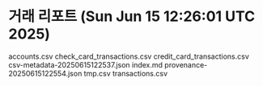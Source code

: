 # 거래 리포트 (Sun Jun 15 12:26:01 UTC 2025)
accounts.csv
check_card_transactions.csv
credit_card_transactions.csv
csv-metadata-20250615122537.json
index.md
provenance-20250615122554.json
tmp.csv
transactions.csv
